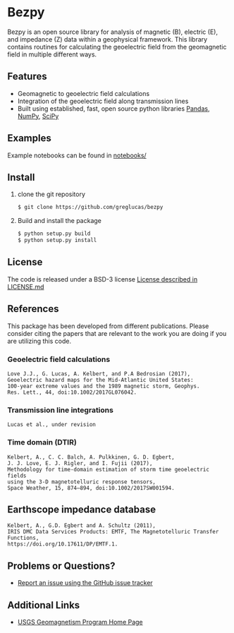 Bezpy
=====

Bezpy is an open source library for analysis of magnetic (B), electric (E),
and impedance (Z) data within a geophysical framework. This library contains
routines for calculating the geoelectric field from the geomagnetic field in
multiple different ways.

## Features
- Geomagnetic to geoelectric field calculations
- Integration of the geoelectric field along transmission lines
- Built using established, fast, open source python libraries
    [Pandas](http://www.pandas.pydata.org/),
    [NumPy](http://www.numpy.org/),
    [SciPy](http://www.scipy.org/)

## Examples

Example notebooks can be found in [notebooks/](./notebooks/)

## Install

1. clone the git repository

    ```bash
    $ git clone https://github.com/greglucas/bezpy
    ```

2. Build and install the package

    ```bash
    $ python setup.py build
    $ python setup.py install
    ```

## License
The code is released under a BSD-3 license
[License described in LICENSE.md](./LICENSE.md)

## References
This package has been developed from different publications. Please consider citing the papers
that are relevant to the work you are doing if you are utilizing this code.

### Geoelectric field calculations
```
Love J.J., G. Lucas, A. Kelbert, and P.A Bedrosian (2017),
Geoelectric hazard maps for the Mid-Atlantic United States:
100-year extreme values and the 1989 magnetic storm, Geophys.
Res. Lett., 44, doi:10.1002/2017GL076042.
```

### Transmission line integrations
```
Lucas et al., under revision
```

### Time domain (DTIR)
```
Kelbert, A., C. C. Balch, A. Pulkkinen, G. D. Egbert,
J. J. Love, E. J. Rigler, and I. Fujii (2017),
Methodology for time-domain estimation of storm time geoelectric fields
using the 3-D magnetotelluric response tensors,
Space Weather, 15, 874–894, doi:10.1002/2017SW001594.
```

## Earthscope impedance database
```
Kelbert, A., G.D. Egbert and A. Schultz (2011),
IRIS DMC Data Services Products: EMTF, The Magnetotelluric Transfer Functions,
https://doi.org/10.17611/DP/EMTF.1.
```

## Problems or Questions?

- [Report an issue using the GitHub issue tracker](http://github.com/greglucas/bezpy/issues)

## Additional Links

- [USGS Geomagnetism Program Home Page](http://geomag.usgs.gov/)
